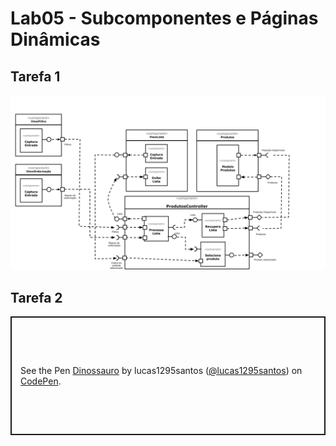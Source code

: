 # Lab05 - Subcomponentes e Páginas Dinâmicas

## Tarefa 1
 
![Diagrama de Subcomponentes](images/lab05-ex1.png)

## Tarefa 2

<p class="codepen" data-height="190" data-theme-id="light" data-default-tab="js,result" data-user="lucas1295santos" data-slug-hash="ExKbrYO" style="height: 190px; box-sizing: border-box; display: flex; align-items: center; justify-content: center; border: 2px solid; margin: 1em 0; padding: 1em;" data-pen-title="Dinossauro">
  <span>See the Pen <a href="https://codepen.io/lucas1295santos/pen/ExKbrYO">
  Dinossauro</a> by lucas1295santos (<a href="https://codepen.io/lucas1295santos">@lucas1295santos</a>)
  on <a href="https://codepen.io">CodePen</a>.</span>
</p>
<script async src="https://static.codepen.io/assets/embed/ei.js"></script>